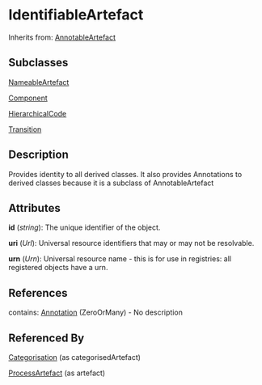 
# IdentifiableArtefact

Inherits from: [AnnotableArtefact](AnnotableArtefact.md)

## Subclasses

[NameableArtefact](NameableArtefact.md)

[Component](Component.md)

[HierarchicalCode](../HierarchicalCodelists/HierarchicalCode.md)

[Transition](../Process/Transition.md)



## Description

Provides identity to all derived classes. It also provides Annotations to derived classes because it is a subclass of AnnotableArtefact


## Attributes

**id** (*string*): The unique identifier of the object.

**uri** (*Url*): Universal resource identifiers that may or may not be resolvable.

**urn** (*Urn*): Universal resource name - this is for use in registries: all registered objects have a urn.



## References

contains: [Annotation](Annotation.md) (ZeroOrMany) - No description



## Referenced By

[Categorisation](../CategorySchemes/Categorisation.md) (as categorisedArtefact)

[ProcessArtefact](../Process/ProcessArtefact.md) (as artefact)


